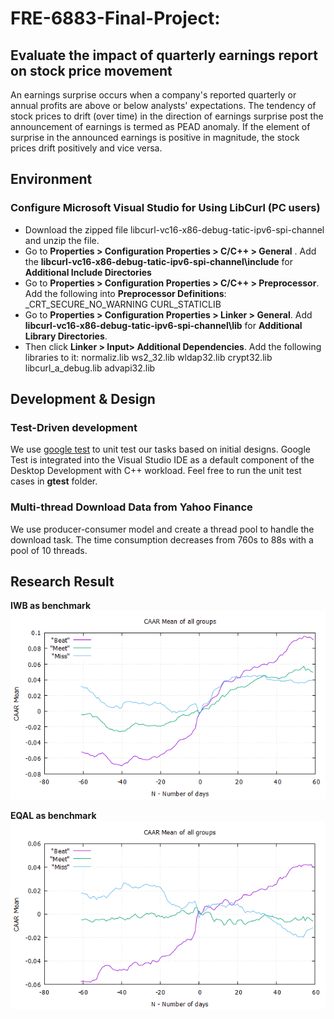 # FRE-6883-Final-Project: 
## Evaluate the impact of quarterly earnings report on stock price movement
An earnings surprise occurs when a company's reported quarterly or annual profits are above or below analysts' expectations. The tendency of stock prices to drift (over time) in the direction of earnings surprise post the announcement of earnings is termed as PEAD anomaly. If the element of surprise in the announced earnings is positive in magnitude, the stock prices drift positively and vice versa.

## Environment 
### Configure Microsoft Visual Studio for Using LibCurl (PC users)
- Download the zipped file libcurl-vc16-x86-debug-tatic-ipv6-spi-channel and unzip the file.
- Go to **Properties > Configuration Properties > C/C++ > General** . Add the **libcurl-vc16-x86-debug-tatic-ipv6-spi-channel\include** for **Additional Include Directories**
- Go to **Properties > Configuration Properties > C/C++ > Preprocessor**. Add the
following into **Preprocessor Definitions**:
    _CRT_SECURE_NO_WARNING
    CURL_STATICLIB
- Go to **Properties > Configuration Properties > Linker > General**. Add **libcurl-vc16-x86-debug-tatic-ipv6-spi-channel\lib** for **Additional Library
Directories**.
- Then click **Linker > Input> Additional Dependencies**. Add the following libraries to it:
normaliz.lib
ws2_32.lib
wldap32.lib
crypt32.lib
libcurl_a_debug.lib
advapi32.lib



## Development & Design
### Test-Driven development
We use [google test](https://github.com/google/googletest) to unit test our tasks based on initial designs. Google Test is integrated into the Visual Studio IDE as a default component of the Desktop Development with C++ workload. Feel free to run the unit test cases in **gtest** folder.

### Multi-thread Download Data from Yahoo Finance
We use producer-consumer model and create a thread pool to handle the download task. The time consumption decreases from 760s to 88s with a pool of 10 threads. 


## Research Result
**IWB as benchmark**
![result](result_IWB.png)

**EQAL as benchmark**
![result](result_EQAL.png)